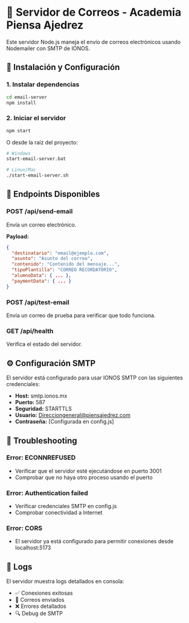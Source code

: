 # 📧 Servidor de Correos - Academia Piensa Ajedrez

Este servidor Node.js maneja el envío de correos electrónicos usando Nodemailer con SMTP de IONOS.

## 🚀 Instalación y Configuración

### 1. Instalar dependencias

```bash
cd email-server
npm install
```

### 2. Iniciar el servidor

```bash
npm start
```

O desde la raíz del proyecto:

```bash
# Windows
start-email-server.bat

# Linux/Mac
./start-email-server.sh
```

## 📡 Endpoints Disponibles

### POST /api/send-email

Envía un correo electrónico.

**Payload:**

```json
{
  "destinatario": "email@ejemplo.com",
  "asunto": "Asunto del correo",
  "contenido": "Contenido del mensaje...",
  "tipoPlantilla": "CORREO RECORDATORIO",
  "alumnoData": { ... },
  "paymentData": { ... }
}
```

### POST /api/test-email

Envía un correo de prueba para verificar que todo funciona.

### GET /api/health

Verifica el estado del servidor.

## ⚙️ Configuración SMTP

El servidor está configurado para usar IONOS SMTP con las siguientes credenciales:

- **Host:** smtp.ionos.mx
- **Puerto:** 587
- **Seguridad:** STARTTLS
- **Usuario:** Direcciongeneral@piensajedrez.com
- **Contraseña:** [Configurada en config.js]

## 🔧 Troubleshooting

### Error: ECONNREFUSED

- Verificar que el servidor esté ejecutándose en puerto 3001
- Comprobar que no haya otro proceso usando el puerto

### Error: Authentication failed

- Verificar credenciales SMTP en config.js
- Comprobar conectividad a Internet

### Error: CORS

- El servidor ya está configurado para permitir conexiones desde localhost:5173

## 📝 Logs

El servidor muestra logs detallados en consola:

- ✅ Conexiones exitosas
- 📧 Correos enviados
- ❌ Errores detallados
- 🔍 Debug de SMTP








